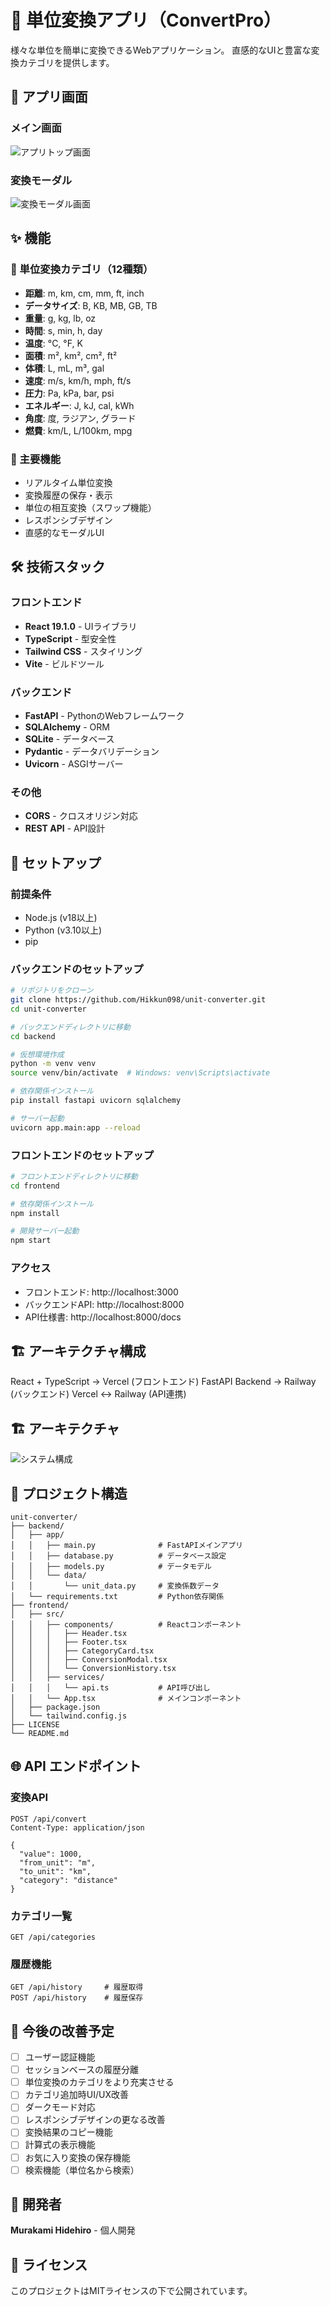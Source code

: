# 🔄 単位変換アプリ（ConvertPro）

様々な単位を簡単に変換できるWebアプリケーション。
直感的なUIと豊富な変換カテゴリを提供します。

## 📱 アプリ画面
### メイン画面
![アプリトップ画面](./images/app_top.png)

### 変換モーダル
![変換モーダル画面](./images/app_modal.png)

## ✨ 機能

### 📏 単位変換カテゴリ（12種類）
- **距離**: m, km, cm, mm, ft, inch
- **データサイズ**: B, KB, MB, GB, TB
- **重量**: g, kg, lb, oz
- **時間**: s, min, h, day
- **温度**: °C, °F, K
- **面積**: m², km², cm², ft²
- **体積**: L, mL, m³, gal
- **速度**: m/s, km/h, mph, ft/s
- **圧力**: Pa, kPa, bar, psi
- **エネルギー**: J, kJ, cal, kWh
- **角度**: 度, ラジアン, グラード
- **燃費**: km/L, L/100km, mpg

### 🔧 主要機能
- リアルタイム単位変換
- 変換履歴の保存・表示
- 単位の相互変換（スワップ機能）
- レスポンシブデザイン
- 直感的なモーダルUI

## 🛠️ 技術スタック

### フロントエンド
- **React 19.1.0** - UIライブラリ
- **TypeScript** - 型安全性
- **Tailwind CSS** - スタイリング
- **Vite** - ビルドツール

### バックエンド
- **FastAPI** - PythonのWebフレームワーク
- **SQLAlchemy** - ORM
- **SQLite** - データベース
- **Pydantic** - データバリデーション
- **Uvicorn** - ASGIサーバー

### その他
- **CORS** - クロスオリジン対応
- **REST API** - API設計

## 🚀 セットアップ

### 前提条件
- Node.js (v18以上)
- Python (v3.10以上)
- pip

### バックエンドのセットアップ
```bash
# リポジトリをクローン
git clone https://github.com/Hikkun098/unit-converter.git
cd unit-converter

# バックエンドディレクトリに移動
cd backend

# 仮想環境作成
python -m venv venv
source venv/bin/activate  # Windows: venv\Scripts\activate

# 依存関係インストール
pip install fastapi uvicorn sqlalchemy

# サーバー起動
uvicorn app.main:app --reload
```

### フロントエンドのセットアップ
```bash
# フロントエンドディレクトリに移動
cd frontend

# 依存関係インストール
npm install

# 開発サーバー起動
npm start
```

### アクセス
- フロントエンド: http://localhost:3000
- バックエンドAPI: http://localhost:8000
- API仕様書: http://localhost:8000/docs


## 🏗️ アーキテクチャ構成
React + TypeScript → Vercel (フロントエンド)
FastAPI Backend → Railway (バックエンド)
Vercel ↔ Railway (API連携)

## 🏗️ アーキテクチャ
![システム構成](./images/app_architecture.png)


## 📁 プロジェクト構造

```
unit-converter/
├── backend/
│   ├── app/
│   │   ├── main.py              # FastAPIメインアプリ
│   │   ├── database.py          # データベース設定
│   │   ├── models.py            # データモデル
│   │   └── data/
│   │       └── unit_data.py     # 変換係数データ
│   └── requirements.txt         # Python依存関係
├── frontend/
│   ├── src/
│   │   ├── components/          # Reactコンポーネント
│   │   │   ├── Header.tsx
│   │   │   ├── Footer.tsx
│   │   │   ├── CategoryCard.tsx
│   │   │   ├── ConversionModal.tsx
│   │   │   └── ConversionHistory.tsx
│   │   ├── services/
│   │   │   └── api.ts           # API呼び出し
│   │   └── App.tsx              # メインコンポーネント
│   ├── package.json
│   └── tailwind.config.js
├── LICENSE
└── README.md
```

## 🌐 API エンドポイント

### 変換API
```http
POST /api/convert
Content-Type: application/json

{
  "value": 1000,
  "from_unit": "m",
  "to_unit": "km",
  "category": "distance"
}
```

### カテゴリ一覧
```http
GET /api/categories
```

### 履歴機能
```http
GET /api/history     # 履歴取得
POST /api/history    # 履歴保存
```

## 🔮 今後の改善予定

- [ ] ユーザー認証機能
- [ ] セッションベースの履歴分離
- [ ] 単位変換のカテゴリをより充実させる
- [ ] カテゴリ追加時UI/UX改善
- [ ] ダークモード対応
- [ ] レスポンシブデザインの更なる改善
- [ ] 変換結果のコピー機能
- [ ] 計算式の表示機能
- [ ] お気に入り変換の保存機能
- [ ] 検索機能（単位名から検索）

## 🤝 開発者

**Murakami Hidehiro** - 個人開発

## 📄 ライセンス

このプロジェクトはMITライセンスの下で公開されています。